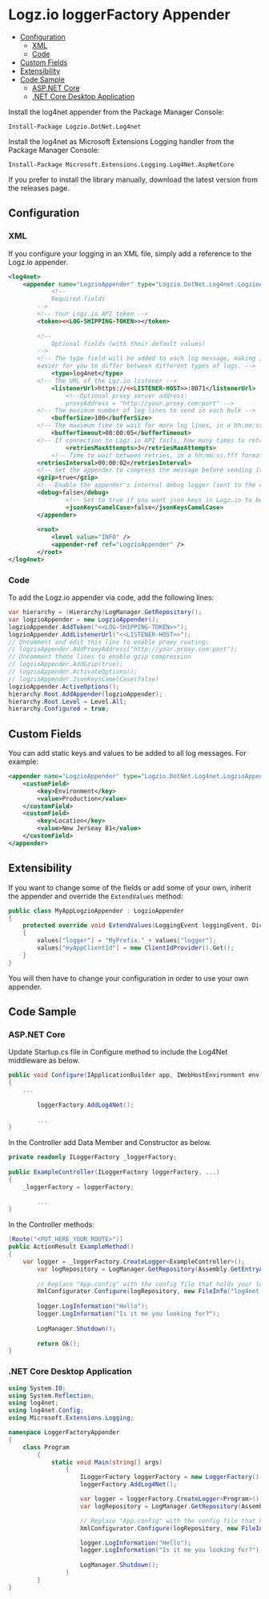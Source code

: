 # Logz.io loggerFactory Appender

- [Configuration](#configuration)
    - [XML](#xml)
    - [Code](#code)
- [Custom Fields](#custom-fields)
- [Extensibility](#extensibility)
- [Code Sample](#code-sample)
    - [ASP.NET Core](#aspnet-core)
    - [.NET Core Desktop Application](#net-core-desktop-application)


Install the log4net appender from the Package Manager Console:

    Install-Package Logzio.DotNet.Log4net

Install the log4net as Microsoft Extensions Logging handler from the Package Manager Console:

    Install-Package Microsoft.Extensions.Logging.Log4Net.AspNetCore

If you prefer to install the library manually, download the latest version from the releases page.

## Configuration
### XML
If you configure your logging in an XML file, simply add a reference to the Logz.io appender.

```xml
<log4net>
	<appender name="LogzioAppender" type="Logzio.DotNet.Log4net.LogzioAppender, Logzio.DotNet.Log4net">
    		<!-- 
			Required fields 
		-->
		<!-- Your Logz.io API token -->
		<token><<LOG-SHIPPING-TOKEN>></token>
			
		<!-- 
			Optional fields (with their default values) 
		-->
		<!-- The type field will be added to each log message, making it 
		easier for you to differ between different types of logs. -->
    		<type>log4net</type>
		<!-- The URL of the Lgz.io listener -->
    		<listenerUrl>https://<<LISTENER-HOST>>:8071</listenerUrl>
                <!--Optional proxy server address:
                proxyAddress = "http://your.proxy.com:port" -->
		<!-- The maximum number of log lines to send in each bulk -->
    		<bufferSize>100</bufferSize>
		<!-- The maximum time to wait for more log lines, in a hh:mm:ss.fff format -->
    		<bufferTimeout>00:00:05</bufferTimeout>
		<!-- If connection to Logz.io API fails, how many times to retry -->
    	        <retriesMaxAttempts>3</retriesMaxAttempts>
    		<!-- Time to wait between retries, in a hh:mm:ss.fff format -->
		<retriesInterval>00:00:02</retriesInterval>
		<!-- Set the appender to compress the message before sending it -->
		<gzip>true</gzip>
		<!-- Enable the appender's internal debug logger (sent to the console output and trace log) -->
		<debug>false</debug>
                <!-- Set to true if you want json keys in Logz.io to be in camel case. The default is false. -->
                <jsonKeysCamelCase>false</jsonKeysCamelCase>
    	</appender>
    
    	<root>
    		<level value="INFO" />
    		<appender-ref ref="LogzioAppender" />
    	</root>
</log4net>
```
### Code
To add the Logz.io appender via code, add the following lines:

```C#
var hierarchy = (Hierarchy)LogManager.GetRepository();
var logzioAppender = new LogzioAppender();
logzioAppender.AddToken("<<LOG-SHIPPING-TOKEN>>");
logzioAppender.AddListenerUrl("<<LISTENER-HOST>>");
// Uncomment and edit this line to enable proxy routing: 
// logzioAppender.AddProxyAddress("http://your.proxy.com:port");
// Uncomment these lines to enable gzip compression 
// logzioAppender.AddGzip(true);
// logzioAppender.ActivateOptions();
// logzioAppender.JsonKeysCamelCase(false)
logzioAppender.ActiveOptions();
hierarchy.Root.AddAppender(logzioAppender);
hierarchy.Root.Level = Level.All;
hierarchy.Configured = true;
```

## Custom Fields

You can add static keys and values to be added to all log messages. For example:

```XML
<appender name="LogzioAppender" type="Logzio.DotNet.Log4net.LogzioAppender, Logzio.DotNet.Log4net">
	<customField>
		<key>Environment</key>
		<value>Production</value>
	</customField>
	<customField>
		<key>Location</key>
		<value>New Jerseay B1</value>
	</customField>
</appender>
```

## Extensibility

If you want to change some of the fields or add some of your own, inherit the appender and override the `ExtendValues` method:

```C#
public class MyAppLogzioAppender : LogzioAppender
{
	protected override void ExtendValues(LoggingEvent loggingEvent, Dictionary<string, string> values)
	{
		values["logger"] = "MyPrefix." + values["logger"];
		values["myAppClientId"] = new ClientIdProvider().Get();
	}
}
```

You will then have to change your configuration in order to use your own appender.

## Code Sample

### ASP.NET Core

Update Startup.cs file in Configure method to include the Log4Net middleware as below.

```C#
public void Configure(IApplicationBuilder app, IWebHostEnvironment env, ILoggerFactory loggerFactory)
{
	...
        
        loggerFactory.AddLog4Net();
        
        ...
}    
```

In the Controller add Data Member and Constructor as below.

```C#
private readonly ILoggerFactory _loggerFactory;
    
public ExampleController(ILoggerFactory loggerFactory, ...)
{
	_loggerFactory = loggerFactory;
            
        ...
}
```

In the Controller methods:

```C#
[Route("<PUT_HERE_YOUR_ROUTE>")]
public ActionResult ExampleMethod()
{
	var logger = _loggerFactory.CreateLogger<ExampleController>();
        var logRepository = LogManager.GetRepository(Assembly.GetEntryAssembly());
            
        // Replace "App.config" with the config file that holds your log4net configuration
        XmlConfigurator.Configure(logRepository, new FileInfo("log4net.config"));
            
        logger.LogInformation("Hello");
        logger.LogInformation("Is it me you looking for?");
            
        LogManager.Shutdown();
            
        return Ok();
}
```

### .NET Core Desktop Application

```C#
using System.IO;
using System.Reflection;
using log4net;
using log4net.Config;
using Microsoft.Extensions.Logging;

namespace LoggerFactoryAppender
{
	class Program
        {
        	static void Main(string[] args)
            	{
                	ILoggerFactory loggerFactory = new LoggerFactory();
	                loggerFactory.AddLog4Net();

                	var logger = loggerFactory.CreateLogger<Program>();
	                var logRepository = LogManager.GetRepository(Assembly.GetEntryAssembly());

        	        // Replace "App.config" with the config file that holds your log4net configuration
                	XmlConfigurator.Configure(logRepository, new FileInfo("log4net.config"));

	                logger.LogInformation("Hello");
              		logger.LogInformation("Is it me you looking for?");
                
              		LogManager.Shutdown();
            	}
        }
}
```
